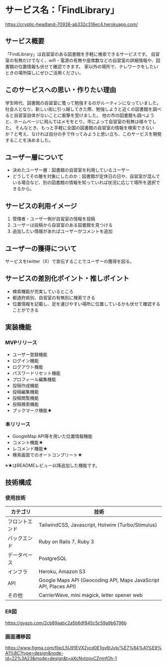 # サービス名：「FindLibrary」
https://cryptic-headland-70938-ab332c316ec4.herokuapp.com/

## サービス概要
「FindLibrary」は自習室のある図書館を手軽に検索できるサービスです。
自習室の有無だけでなく、wifi・電源の有無や座席数などの自習室の詳細情報や、図書館の位置情報も伏せて確認できます。
家以外の場所で、テレワークをしたいときの場所探しにぜひご活用ください。

## このサービスへの思い・作りたい理由
学生時代、図書館の自習室に篭って勉強するのがルーティンになっていました。
社会人となり、新しい街に引っ越してきた際、勉強しようと近くの図書館を調べると自習室自体がないことに衝撃を受けました。
他の市の図書館も調べようと、ホームページに飛んではメモをとり。市によって自習室の有無は様々でした。
そんなとき、もっと手軽に全国の図書館の自習室の情報を検索できないか？と考え、なければ自分の手で作ってみようと思い立ち、このサービスを開発することを決めました。

## ユーザー層について
- 決めたユーザー層：図書館の自習室を利用しているユーザー
- どうしてその層を対象にしたのか：図書館が定休日の日や、自習室が混んでいる場合など、別の図書館の情報を知っていれば状況に応じて場所を選択できるから。

## サービスの利用イメージ
1. 管理者・ユーザー側が自習室の情報を投稿
2. ユーザーは投稿から自習室のある図書館を見つける
3. 追加したい情報があればユーザーがコメントを追加

## ユーザーの獲得について
サービスをtwitter（X）で宣伝することでユーザーの獲得を図る。

## サービスの差別化ポイント・推しポイント
- 検索機能が充実しているところ
- 都道府県別、自習室の有無別に検索できる
- 位置情報を記載し、足を運びやすい場所に位置しているかも伏せて確認することができる

## 実装機能
### MVPリリース
- ユーザー登録機能
- ログイン機能
- ログアウト機能
- パスワードリセット機能
- プロフィール編集機能
- 投稿作成機能
- 投稿編集機能
- 投稿閲覧機能
- 投稿検索機能
- ブックマーク機能★

### 本リリース
- GoogleMap API等を用いた位置情報機能
- コメント機能★
- レコメンド機能★
- 検索画面でのオートコンプリート★

※★はREADMEレビュー以降追加した機能です。

## 技術構成
### 使用技術
| カテゴリ | 技術 |
| --- | --- |
| フロントエンド | TailwindCSS, Javascript, Hotwire (Turbo/Stimulus) |
| バックエンド | Ruby on Rails 7, Ruby 3 |
| データベース | PostgreSQL |
| インフラ | Heroku, Amazon S3 |
| API | Google Maps API (Geocoding API, Maps JavaScript API, Places API) |
| その他 | CarrierWave, mini magick, letter opener web |

### ER図
https://gyazo.com/2cb89aabc2a5b6df845c5c59a9b6796b

### 画面遷移図
https://www.figma.com/file/L5U91EVX2ycd0E1gv6tJvb/%E7%84%A1%E9%A1%8C?type=design&node-id=22%3A23&mode=design&t=qXcNytzqvCZmnfOh-1
